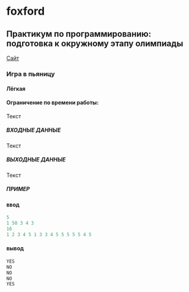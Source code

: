 # foxford
## Практикум по программированию: подготовка к окружному этапу олимпиады ##

<p>
    <a href="https://informatics.msk.ru/moodle/mod/statements/view.php?chapterid=50">Сайт</a>
</p>

### Игра в пьяницу ###
#### Лёгкая ####
#### Ограничение по времени работы:  ####

Текст

##### ВХОДНЫЕ ДАННЫЕ #####
Текст

##### ВЫХОДНЫЕ ДАННЫЕ #####
Текст


##### ПРИМЕР #####
#### ввод ####
```c++
5
1 50 3 4 3
16
1 2 3 4 5 1 3 3 4 5 5 5 5 5 4 5
```
#### вывод ####
```c++
YES
NO
NO
NO
YES
```
